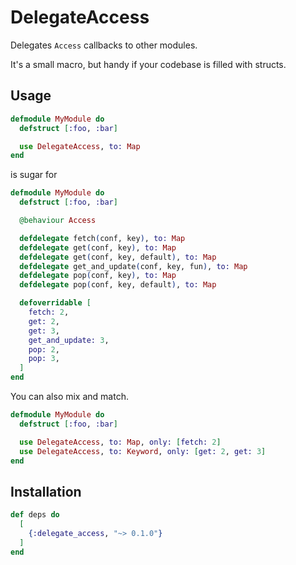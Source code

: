# DelegateAccess

Delegates `Access` callbacks to other modules.

It's a small macro, but handy if your codebase is filled with structs.

## Usage

```elixir
defmodule MyModule do
  defstruct [:foo, :bar]

  use DelegateAccess, to: Map
end
```

is sugar for

```elixir
defmodule MyModule do
  defstruct [:foo, :bar]

  @behaviour Access

  defdelegate fetch(conf, key), to: Map
  defdelegate get(conf, key), to: Map
  defdelegate get(conf, key, default), to: Map
  defdelegate get_and_update(conf, key, fun), to: Map
  defdelegate pop(conf, key), to: Map
  defdelegate pop(conf, key, default), to: Map

  defoverridable [
    fetch: 2,
    get: 2,
    get: 3,
    get_and_update: 3,
    pop: 2,
    pop: 3,
  ]
end
```

You can also mix and match.

```elixir
defmodule MyModule do
  defstruct [:foo, :bar]

  use DelegateAccess, to: Map, only: [fetch: 2]
  use DelegateAccess, to: Keyword, only: [get: 2, get: 3]
end
```

## Installation

```elixir
def deps do
  [
    {:delegate_access, "~> 0.1.0"}
  ]
end
```
